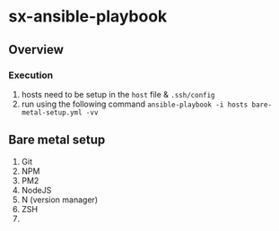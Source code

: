 # sx-ansible-playbook

## Overview
### Execution
1. hosts need to be setup in the `host` file & `.ssh/config`
1. run using the following command `ansible-playbook -i hosts bare-metal-setup.yml -vv`
## Bare metal setup

1. Git
1. NPM
1. PM2
1. NodeJS
1. N (version manager)
1. ZSH
1. 